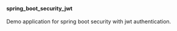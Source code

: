 <h4>spring_boot_security_jwt</h4>
<p> Demo application for spring boot security with jwt authentication.</p>
